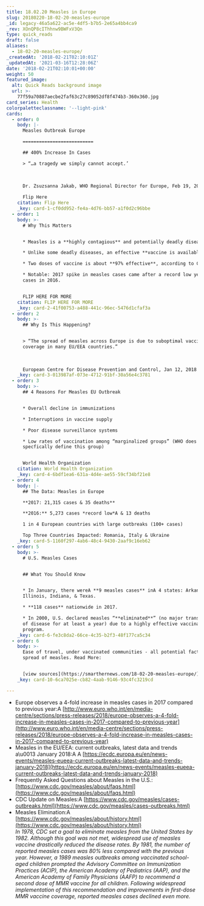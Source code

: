 ```yaml
---
title: 18.02.20 Measles in Europe
slug: 20180220-18-02-20-measles-europe
_id: legacy-46a5a622-ac5e-4df5-b7b5-2e65a4bb4ca9
_rev: XOnQP8cIThhnw9BWFxV3Qn
type: quick_reads
draft: false
aliases:
  - 18-02-20-measles-europe/
_createdAt: '2018-02-21T02:10:01Z'
_updatedAt: '2021-03-16T12:28:06Z'
date: '2018-02-21T02:10:01+00:00'
weight: 50
featured_image:
  alt: Quick Reads background image
  url: >-
    77f59a70887aecbe2faf63c27c89052df8f474b3-360x360.jpg
card_series: Health
colorpaletteclassname: '--light-pink'
cards:
  - order: 0
    body: |-
      Measles Outbreak Europe

      ==========================

      ## 400% Increase In Cases

      > “…a tragedy we simply cannot accept.’  
        
        
        
      Dr. Zsuzsanna Jakab, WHO Regional Director for Europe, Feb 19, 2018

      Flip Here
    citation: Flip Here
    _key: card-1-cf0dd952-fe4a-4d76-bb57-a1f0d2c96bbe
  - order: 1
    body: >-
      # Why This Matters


      * Measles is a **highly contagious** and potentially deadly disease.

      * Unlike some deadly diseases, an effective **vaccine is available**.

      * Two doses of vaccine is about **97% effective**, according to CDC.

      * Notable: 2017 spike in measles cases came after a record low year of
      cases in 2016.


      FLIP HERE FOR MORE
    citation: FLIP HERE FOR MORE
    _key: card-2-41f00753-a488-441c-96ec-5476d1cfaf3a
  - order: 2
    body: >-
      ## Why Is This Happening?


      > “The spread of measles across Europe is due to suboptimal vaccination
      coverage in many EU/EEA countries.”  
        
        
        
      European Centre for Disease Prevention and Control, Jan 12, 2018
    _key: card-3-013987af-073e-4712-91bf-30a56e4c3781
  - order: 3
    body: >-
      ## 4 Reasons For Measles EU Outbreak


      * Overall decline in immunizations

      * Interruptions in vaccine supply

      * Poor disease surveillance systems

      * Low rates of vaccination among “marginalized groups” (WHO does not
      specfically define this group)


      World Health Organization
    citation: World Health Organization
    _key: card-4-6bdf1ea6-631a-4d4e-ae55-59cf34bf21e8
  - order: 4
    body: |-
      ## The Data: Measles in Europe

      **2017: 21,315 cases & 35 deaths**

      **2016:** 5,273 cases *record low*A & 13 deaths

      1 in 4 European countries with large outbreaks (100+ cases)

      Top Three Countries Impacted: Romania, Italy & Ukraine
    _key: card-5-1160f297-4ab6-48c4-9430-2aaf9c16eb62
  - order: 5
    body: >-
      # U.S. Measles Cases


      ## What You Should Know


      * In January, there wereA **9 measles cases** inA 4 states: Arkansas,
      Illinois, Indiana, & Texas.

      * **118 cases** nationwide in 2017.

      * In 2000, U.S. declared measles “**eliminated**” (no major transmissions
      of disease for at least a year) due to a highly effective vaccination
      program.
    _key: card-6-fe3c8da2-66ce-4c35-b2f3-48f177ca5c34
  - order: 6
    body: >-
      Ease of travel, under vaccinated communities - all potential factors in
      spread of measles. Read More:


      [view sources](https://smarthernews.com/18-02-20-measles-europe/)
    _key: card-10-6ca7025e-cb82-4aab-9146-93c4fc3219cd

---
```

* Europe observes a 4-fold increase in measles cases in 2017 compared to previous year:A [http://www.euro.who.int/en/media-centre/sections/press-releases/2018/europe-observes-a-4-fold-increase-in-measles-cases-in-2017-compared-to-previous-year](http://www.euro.who.int/en/media-centre/sections/press-releases/2018/europe-observes-a-4-fold-increase-in-measles-cases-in-2017-compared-to-previous-year)
* Measles in the EU/EEA: current outbreaks, latest data and trends a\u0013 January 2018:A A [https://ecdc.europa.eu/en/news-events/measles-eueea-current-outbreaks-latest-data-and-trends-january-2018](https://ecdc.europa.eu/en/news-events/measles-eueea-current-outbreaks-latest-data-and-trends-january-2018)
* Frequently Asked Questions about Measles in the U.S.: [https://www.cdc.gov/measles/about/faqs.html](https://www.cdc.gov/measles/about/faqs.html)
* CDC Update on Measles:A [https://www.cdc.gov/measles/cases-outbreaks.html](https://www.cdc.gov/measles/cases-outbreaks.html)
* Measles Elimination:A [https://www.cdc.gov/measles/about/history.html](https://www.cdc.gov/measles/about/history.html)  
_In 1978, CDC set a goal to eliminate measles from the United States by 1982. Although this goal was not met, widespread use of measles vaccine drastically reduced the disease rates. By 1981, the number of reported measles cases was 80% less compared with the previous year. However, a 1989 measles outbreaks among vaccinated school-aged children prompted the Advisory Committee on Immunization Practices (ACIP), the American Academy of Pediatrics (AAP), and the American Academy of Family Physicians (AAFP) to recommend a second dose of MMR vaccine for all children. Following widespread implementation of this recommendation and improvements in first-dose MMR vaccine coverage, reported measles cases declined even more._